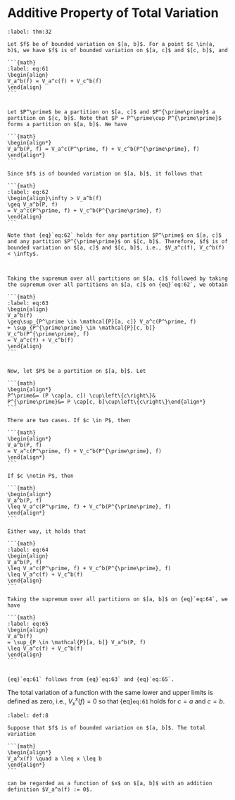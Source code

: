 # Additive Property of Total Variation

````{prf:theorem}
:label: thm:32

Let $f$ be of bounded variation on $[a, b]$. For a point $c \in(a, b)$, we have $f$ is of bounded variation on $[a, c]$ and $[c, b]$, and 

```{math}
:label: eq:61
\begin{align}
V_a^b(f) = V_a^c(f) + V_c^b(f)
\end{align}
```

````

````{prf:proof}

Let $P^\prime$ be a partition on $[a, c]$ and $P^{\prime\prime}$ a partition on $[c, b]$. Note that $P = P^\prime\cup P^{\prime\prime}$ forms a partition on $[a, b]$. We have

```{math}
\begin{align*}
V_a^b(P, f) = V_a^c(P^\prime, f) + V_c^b(P^{\prime\prime}, f)
\end{align*}
```

Since $f$ is of bounded variation on $[a, b]$, it follows that 

```{math}
:label: eq:62
\begin{align}\infty > V_a^b(f) 
\geq V_a^b(P, f) 
= V_a^c(P^\prime, f) + V_c^b(P^{\prime\prime}, f)
\end{align}
```

Note that {eq}`eq:62` holds for any partition $P^\prime$ on $[a, c]$ and any partition $P^{\prime\prime}$ on $[c, b]$. Therefore, $f$ is of bounded variation on $[a, c]$ and $[c, b]$, i.e., $V_a^c(f), V_c^b(f) < \infty$.



Taking the supremum over all partitions on $[a, c]$ followed by taking the supremum over all partitions on $[a, c]$ on {eq}`eq:62`, we obtain

```{math}
:label: eq:63
\begin{align}
V_a^b(f) 
\geq\sup_{P^\prime \in \mathcal{P}[a, c]} V_a^c(P^\prime, f) 
+ \sup_{P^{\prime\prime} \in \mathcal{P}[c, b]} V_c^b(P^{\prime\prime}, f)
= V_a^c(f) + V_c^b(f)
\end{align}
```


Now, let $P$ be a partition on $[a, b]$. Let

```{math}
\begin{align*}
P^\prime&= (P \cap[a, c]) \cup\left\{c\right\}& 
P^{\prime\prime}&= P \cap[c, b]\cup\left\{c\right\}\end{align*}
```

There are two cases. If $c \in P$, then

```{math}
\begin{align*}
V_a^b(P, f) 
= V_a^c(P^\prime, f) + V_c^b(P^{\prime\prime}, f)
\end{align*}
```

If $c \notin P$, then 

```{math}
\begin{align*}
V_a^b(P, f) 
\leq V_a^c(P^\prime, f) + V_c^b(P^{\prime\prime}, f)
\end{align*}
```

Either way, it holds that 

```{math}
:label: eq:64
\begin{align}
V_a^b(P, f) 
\leq V_a^c(P^\prime, f) + V_c^b(P^{\prime\prime}, f)
\leq V_a^c(f) + V_c^b(f)
\end{align}
```

Taking the supremum over all partitions on $[a, b]$ on {eq}`eq:64`, we have 

```{math}
:label: eq:65
\begin{align}
V_a^b(f)
= \sup_{P \in \mathcal{P}[a, b]} V_a^b(P, f) 
\leq V_a^c(f) + V_c^b(f)
\end{align}
```


{eq}`eq:61` follows from {eq}`eq:63` and {eq}`eq:65`.

````


The total variation of a function with the same lower and upper limits is defined as zero, i.e.,  $V_x^x(f) = 0$ so that {eq}`eq:61` holds for $c = a$ and $c = b$.


````{prf:definition}
:label: def:8

Suppose that $f$ is of bounded variation on $[a, b]$. The total variation

```{math}
\begin{align*}
V_a^x(f) \quad a \leq x \leq b
\end{align*}
```

can be regarded as a function of $x$ on $[a, b]$ with an addition definition $V_a^a(f) := 0$.

````

